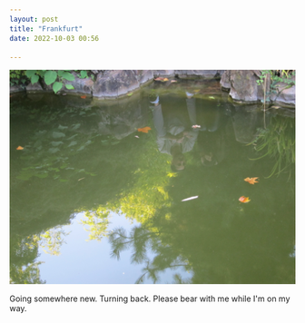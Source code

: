 ```yaml
---
layout: post
title: "Frankfurt"
date: 2022-10-03 00:56

---
```

![frankfurt](/images/fragments/frankfurt.JPG)

Going somewhere new. Turning back. Please bear with me while I'm on my way.
